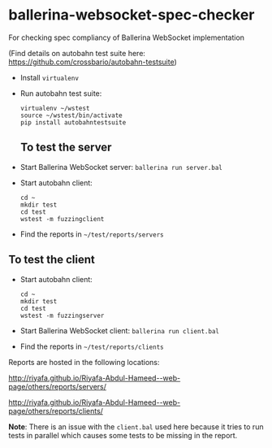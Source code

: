 # ballerina-websocket-spec-checker
For checking spec compliancy of Ballerina WebSocket implementation

(Find details on autobahn test suite here: https://github.com/crossbario/autobahn-testsuite)

- Install `virtualenv`
- Run autobahn test suite:
  ```
  virtualenv ~/wstest
  source ~/wstest/bin/activate
  pip install autobahntestsuite
  ```
  ## To test the server
  
- Start Ballerina WebSocket server:
  `ballerina run server.bal`
  
- Start autobahn client:
  ```
  cd ~
  mkdir test
  cd test
  wstest -m fuzzingclient
  ```

- Find the reports in `~/test/reports/servers`

## To test the client

- Start autobahn client:
  ```
  cd ~
  mkdir test
  cd test
  wstest -m fuzzingserver
  ```

- Start Ballerina WebSocket client:
  `ballerina run client.bal`
- Find the reports in `~/test/reports/clients`

Reports are hosted in the following locations:

http://riyafa.github.io/Riyafa-Abdul-Hameed--web-page/others/reports/servers/

http://riyafa.github.io/Riyafa-Abdul-Hameed--web-page/others/reports/clients/

**Note**: There is an issue with the `client.bal` used here because it tries to run tests in parallel which causes some tests
to be missing in the report.
